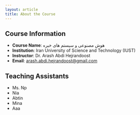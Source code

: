 ```yaml
---
layout: article
title: About the Course
---
```


## Course Information

- **Course Name**: هوش مصنوعی و سیستم های خبره
- **Institution**: Iran University of Science and Technology (IUST)
- **Instructor**: Dr. Arash Abdi Hejrandoost
- **Email**: arash.abdi.hejrandoost@gmail.com

## Teaching Assistants

- Ms. Np
- Nia
- Abtin
- Mina
- Aaa
